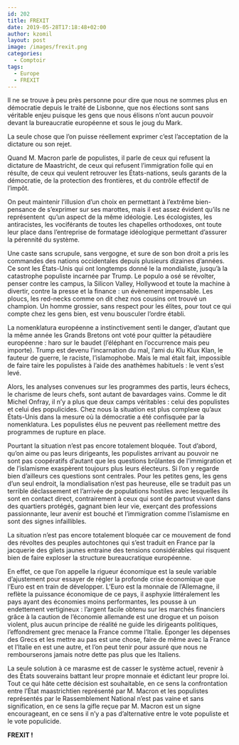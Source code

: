 ```yaml
---
id: 202
title: FREXIT
date: 2019-05-28T17:18:48+02:00
author: kzomil
layout: post
image: /images/frexit.png
categories:
  - Comptoir
tags:
  - Europe
  - FREXIT
---
```


<p class="p1">
  <span class="s1"> Il ne se trouve à peu près personne pour dire que nous ne sommes plus en démocratie depuis le traité de Lisbonne, que nos élections sont sans véritable enjeu puisque les gens que nous élisons n&rsquo;ont aucun pouvoir devant la bureaucratie européenne et sous le joug du Mark. </span>
</p>

<p class="p1">
  <span class="s1">La seule chose que l&rsquo;on puisse réellement exprimer c&rsquo;est l&rsquo;acceptation de la dictature ou son rejet.</span>
</p>

<p class="p1">
  <span class="s1">Quand M. Macron parle de populistes, il parle de ceux qui refusent la dictature de Maastricht, de ceux qui refusent l&rsquo;immigration folle qui en résulte, de ceux qui veulent retrouver les États-nations, seuls garants de la démocratie, de la protection des frontières, et du contrôle effectif de l&rsquo;impôt.</span>
</p>

<p class="p1">
  <span class="s1">On peut maintenir l&rsquo;illusion d&rsquo;un choix en permettant à l&rsquo;extrême bien-pensance de s&rsquo;exprimer sur ses marottes, mais il est assez évident qu&rsquo;ils ne représentent<span class="Apple-converted-space">  </span>qu&rsquo;un aspect de la même idéologie. Les écologistes, les antiracistes, les vociférants de toutes les chapelles orthodoxes, ont toute leur place dans l&rsquo;entreprise de formatage idéologique permettant d&rsquo;assurer la pérennité du système.</span>
</p>

<p class="p1">
  <span class="s1">Une caste sans scrupule, sans vergogne, et sure de son bon droit a pris les commandes des nations occidentales depuis plusieurs dizaines d&rsquo;années. Ce sont les États-Unis qui ont longtemps donné le la mondialiste, jusqu&rsquo;à la catastrophe populiste incarnée par Trump. Le populo a osé se révolter, penser contre les campus, la Silicon Valley, Hollywood et toute la machine à divertir, contre la presse et la finance : un évènement impensable. Les ploucs, les red-necks comme on dit chez nos cousins ont trouvé un champion. Un homme grossier, sans respect pour les élites, pour tout ce qui compte chez les gens bien, est venu bousculer l&rsquo;ordre établi. </span>
</p>

<p class="p1">
  <span class="s1">La nomenklatura européenne a instinctivement senti le danger, d&rsquo;autant que la même année les Grands Bretons ont voté pour quitter la pétaudière européenne : haro sur le baudet (l&rsquo;éléphant en l&rsquo;occurrence mais peu importe). Trump est devenu l&rsquo;incarnation du mal, l&rsquo;ami du Klu Klux Klan, le fauteur de guerre, le raciste, l&rsquo;islamophobe. Mais le mal était fait, impossible de faire taire les populistes à l&rsquo;aide des anathèmes habituels : le vent s&rsquo;est levé.</span>
</p>

<p class="p1">
  <span class="s1">Alors, les analyses convenues sur les programmes des partis, leurs échecs, le charisme de leurs chefs, sont autant de bavardages vains. Comme le dit Michel Onfray, il n&rsquo;y a plus que deux camps véritables : celui des populistes et celui des populicides. Chez nous la situation est plus complexe qu&rsquo;aux États-Unis dans la mesure où la démocratie a été confisquée par la nomenklatura. Les populistes élus ne peuvent pas réellement mettre des programmes de rupture en place.</span>
</p>

<p class="p1">
  <span class="s1">Pourtant la situation n&rsquo;est pas encore totalement bloquée. Tout d&rsquo;abord, qu&rsquo;on aime ou pas leurs dirigeants, les populistes arrivant au pouvoir ne sont pas coopératifs d&rsquo;autant que les questions brûlantes de l&rsquo;immigration et de l&rsquo;islamisme exaspèrent toujours plus leurs électeurs. Si l&rsquo;on y regarde bien d&rsquo;ailleurs ces questions sont centrales. Pour les petites gens, les gens d&rsquo;un seul endroit, la mondialisation n&rsquo;est pas heureuse, elle se traduit pas un terrible déclassement et l&rsquo;arrivée de populations hostiles avec lesquelles ils sont en contact direct, contrairement à ceux qui sont de partout vivant dans des quartiers protégés, gagnant bien leur vie, exerçant des professions passionnante, leur avenir est bouché et l&rsquo;immigration comme l&rsquo;islamisme en sont des signes infaillibles.</span>
</p>

<p class="p1">
  <span class="s1">La situation n&rsquo;est pas encore totalement bloquée car ce mouvement de fond des révoltes des peuples autochtones qui s&rsquo;est traduit en France par la jacquerie des gilets jaunes entraine des tensions considérables qui risquent bien de faire exploser la structure bureaucratique européenne.</span>
</p>

<p class="p1">
  <span class="s1">En effet, ce que l&rsquo;on appelle la rigueur économique est la seule variable d&rsquo;ajustement pour essayer de régler la profonde crise économique que l&rsquo;Euro est en train de développer. L&rsquo;Euro est la monnaie de l&rsquo;Allemagne, il reflète la puissance économique de ce pays, il asphyxie littéralement les pays ayant des économies moins performantes, les pousse à un endettement vertigineux : l&rsquo;argent facile obtenu sur les marchés financiers grâce à la caution de l&rsquo;économie allemande est une drogue et un poison violent, plus aucun principe de réalité ne guide les dirigeants politiques, l&rsquo;effondrement grec menace la France comme l&rsquo;Italie. Éponger les dépenses des Grecs et les mettre au pas est une chose, faire de même avec la France et l&rsquo;Italie en est une autre, et l&rsquo;on peut tenir pour assuré que nous ne rembourserons jamais notre dette pas plus que les Italiens. </span>
</p>

<p class="p1">
  <span class="s1">La seule solution à ce marasme est de casser le système actuel, revenir à des États souverains battant leur propre monnaie et édictant leur propre loi. Tout ce qui hâte cette décision est souhaitable, en ce sens la confrontation entre l&rsquo;État maastrichtien représenté par M. Macron et les populistes représentés par le Rassemblement National n&rsquo;est pas vaine et sans signification, en ce sens la gifle reçue par M. Macron est un signe encourageant, en ce sens il n&rsquo;y a pas d&rsquo;alternative entre le vote populiste et le vote populicide.</span>
</p>

<p class="p1">
  <span class="s1"><b>FREXIT !</b></span>
</p>
